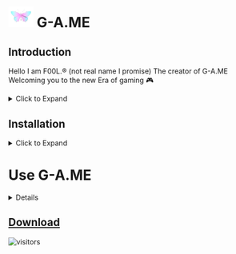 # <img width=50 src=https://github.com/0-Whoami/G-A.ME/blob/main/butterfly.png /> G-A.ME
## Introduction

Hello I am F00L.® (not real name I promise) The creator of G-A.ME Welcoming you to the new Era of gaming 🎮

<details>

<summary>Click to Expand</summary>

#### What is this ?
 
<p>• G-A.ME is an AI based universal software for improving gaming experience that works with any other system performance module</p>

#### Why this type of name ?

I choose this name to make the user think about me at least once.
<br><br>Just kidding 😉. It Stands for GAME I can't think any other name so I just added some char in the word.

#### Why G-A.ME ?

 Why not? cause G-A.ME have  <br> 
* Magic trigger<br>
* App hider<br>
* Ram booster <br>
* Floating apps<br>
* Resolution changer<br>
* Device monitor<br>
* Pubg/Bgmi/Pubg Kr fps Unlocker<br>
* Manual Control<br>
* Color boost<br>
* Device cleaner<br>
* Screen recorder<br>
* Advanced LKM<br>
* AI Performance manager<br>
* No root support<br>
* Control over AI<br>
* In Game Shortcut Panel<br>
* Bootless Root for  Non rooted MTK device**<br>
And Many more..
<br>Trying it first may answer better "why ?"

#### My github status

<div>
<p align = "center">
    <a href="https://github-readme-stats.vercel.app">
        <img width="49%" alt="Stats" src="https://github-readme-stats.vercel.app/api?username=0-Whoami&count_private=true&theme=algolia&show_icons=true&hide_border=true"/>
    </a>
    <a href="https://github-readme-streak-stats.herokuapp.com">
        <img width="49%" alt="Streak Stats" src="https://github-readme-streak-stats.herokuapp.com/?user=0-Whoami&theme=algolia&hide_border=true&date_format=%5BY%20%5DM%20j"/>
    </a>
    <a href="https://github.com/ryo-ma/github-profile-trophy">
        <img width="98%" alt="Trophy" src="https://github-profile-trophy.vercel.app/?username=0-Whoami&row=4&column=7&theme=algolia&no-frame=true"/>
    </a>    
    <img src="https://github-readme-stats.vercel.app/api/top-langs/?username=0-Whoami&hide_border=true&theme=algolia&layout=compact" align="center" width = "49%" />
</p>
</div>
<div align="center"></div>  

</details>

## Installation 

<details>

<summary>Click to Expand</summary>
<br>
Installation is very simple<br>
* Download the installer from the link given below<br>
* Install the apk <br>
* Open the app and Grant all the permissions it asks <br>
* Click on Install <br>
* Install the main app <br>
And you are done that's it.

</details>

# Use G-A.ME

<details>

## How to use G-A.ME

- Add Tile in qs Panel

https://user-images.githubusercontent.com/88090262/177029820-2dc43723-d75c-48c5-8e05-081c18e7f132.mp4

- Hold the tile to meet _Shiomi_ 
<img src=https://github.com/0-Whoami/G-A.ME/blob/main/Screenshot_20220627-114715_G-A.ME.png/>

- Say Hi to Shiomi (Optional😉)

- Click on top right corner to open Manual setting page

<img src=https://github.com/0-Whoami/G-A.ME/blob/main/Screenshot_20220703-131329_G-A.ME.png/>


</details>

## [Download](https://www.pling.com/p/1838757/)

![visitors](https://visitor-badge.glitch.me/badge?page_id=page.id)
